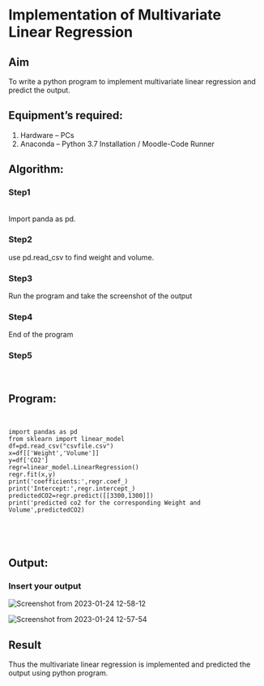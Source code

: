 # Implementation of Multivariate Linear Regression
## Aim
To write a python program to implement multivariate linear regression and predict the output.
## Equipment’s required:
1.	Hardware – PCs
2.	Anaconda – Python 3.7 Installation / Moodle-Code Runner
## Algorithm:
### Step1

<br>Import panda as pd.

### Step2

use pd.read_csv to find weight and volume.

### Step3

Run the program and take the screenshot of the output

### Step4

End of the program

### Step5
<br>

## Program:
```


import pandas as pd
from sklearn import linear_model
df=pd.read_csv("csvfile.csv")
x=df[['Weight','Volume']]
y=df['CO2']
regr=linear_model.LinearRegression()
regr.fit(x,y)
print('coefficients:',regr.coef_)
print('Intercept:',regr.intercept_)
predictedCO2=regr.predict([[3300,1300]])
print('predicted co2 for the corresponding Weight and Volume',predictedCO2)





```
## Output:


### Insert your output

![Screenshot from 2023-01-24 12-58-12](https://user-images.githubusercontent.com/118787327/214237387-5883f9e2-0ecd-4d39-8c9c-4b9302dff908.png)

![Screenshot from 2023-01-24 12-57-54](https://user-images.githubusercontent.com/118787327/214237443-4ab5a481-ee02-4ff2-ab85-55c8160ee29a.png)





## Result
Thus the multivariate linear regression is implemented and predicted the output using python program.
